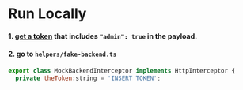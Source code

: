 # Run Locally

#### 1. [get a token](https://jwt.io/) that includes `"admin": true` in the payload.
#### 2. go to `helpers/fake-backend.ts`
```javascript
export class MockBackendInterceptor implements HttpInterceptor {
  private theToken:string = 'INSERT TOKEN';
```